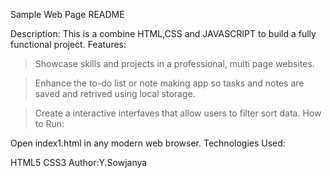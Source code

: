 Sample Web Page README

Description:
This is a combine HTML,CSS and JAVASCRIPT to build a fully functional project.
Features:

>Showcase skills and projects in a        professional, multi page websites.
 
>Enhance the to-do list or note making app so    tasks and notes are saved and retrived using local storage.
 
>Create a interactive interfaves that allow users to filter sort data.
How to Run:

Open index1.html in any modern web browser.
Technologies Used:

HTML5
CSS3
Author:Y.Sowjanya